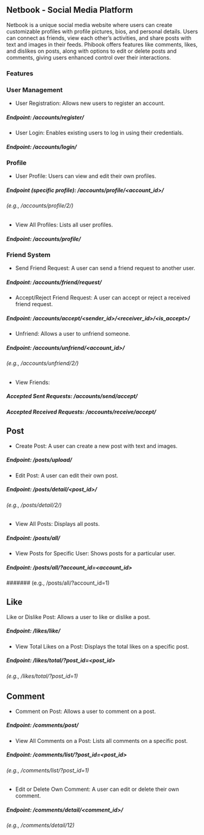 ## Netbook - Social Media Platform
Netbook is a unique social media website where users can create customizable profiles with profile pictures, bios, and personal details. Users can connect as friends, view each other’s activities, and share posts with text and images in their feeds. Phibook offers features like comments, likes, and dislikes on posts, along with options to edit or delete posts and comments, giving users enhanced control over their interactions.

### Features

### User Management
- User Registration: Allows new users to register an account.
##### Endpoint: /accounts/register/

- User Login: Enables existing users to log in using their credentials.
##### Endpoint: /accounts/login/

### Profile
- User Profile: Users can view and edit their own profiles.
##### Endpoint (specific profile): /accounts/profile/<account_id>/
###### (e.g., /accounts/profile/2/)

- View All Profiles: Lists all user profiles.
##### Endpoint: /accounts/profile/
### Friend System
- Send Friend Request: A user can send a friend request to another user.

##### Endpoint: /accounts/friend/request/
- Accept/Reject Friend Request: A user can accept or reject a received friend request.

##### Endpoint: /accounts/accept/<sender_id>/<receiver_id>/<is_accept>/
- Unfriend: Allows a user to unfriend someone.

##### Endpoint: /accounts/unfriend/<account_id>/ 
###### (e.g., /accounts/unfriend/2/)

- View Friends:

##### Accepted Sent Requests: /accounts/send/accept/
##### Accepted Received Requests: /accounts/receive/accept/

## Post
- Create Post: A user can create a new post with text and images.
##### Endpoint: /posts/upload/

- Edit Post: A user can edit their own post.
##### Endpoint: /posts/detail/<post_id>/
###### (e.g., /posts/detail/2/)

- View All Posts: Displays all posts.
##### Endpoint: /posts/all/

- View Posts for Specific User: Shows posts for a particular user.
##### Endpoint: /posts/all/?account_id=<account_id>
####### (e.g., /posts/all/?account_id=1)

## Like
Like or Dislike Post: Allows a user to like or dislike a post.
##### Endpoint: /likes/like/

- View Total Likes on a Post: Displays the total likes on a specific post.
##### Endpoint: /likes/total/?post_id=<post_id> 
###### (e.g., /likes/total/?post_id=1)


## Comment
- Comment on Post: Allows a user to comment on a post.
##### Endpoint: /comments/post/
- View All Comments on a Post: Lists all comments on a specific post.
##### Endpoint: /comments/list/?post_id=<post_id> 
###### (e.g., /comments/list/?post_id=1)
- Edit or Delete Own Comment: A user can edit or delete their own comment.
##### Endpoint: /comments/detail/<comment_id>/
###### (e.g., /comments/detail/12)
